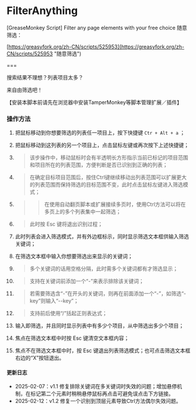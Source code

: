 # FilterAnything
[GreaseMonkey Script] Filter any page elements with your free choice
随意筛选：

[https://greasyfork.org/zh-CN/scripts/525953](https://greasyfork.org/zh-CN/scripts/525953 "随意筛选")

===

搜索结果不理想？列表项目太多？

来自由筛选吧！

【安装本脚本前请先在浏览器中安装TamperMonkey等脚本管理扩展／插件】

### 操作方法

1. 把鼠标移动到你想要筛选的列表任一项目上，按下快捷键 `Ctr + Alt + a` ；
  
2. 把鼠标移动到这列表的另一个项目上，点击鼠标左键或再次按下上述快捷键；
  
  1. >该步操作中，移动鼠标时会有半透明长方形指示当前已标记的项目范围和项目所在的列表范围，方便判断是否已识别到正确的列表；
  1. >在确定目标项目范围后，按住Ctrl键继续移动出列表范围可以扩展更大的列表范围而保持筛选的目标范围不变，此时点击鼠标左键进入筛选模式；
  1. >>在使用自动翻页脚本或扩展接续多页时，使用Ctrl方法可以将在多页上的多个列表集中一起筛选；
  1. >此时按 Esc 键将退出识别过程；

3. 此时列表会进入筛选模式，并有外边框标示，同时显示筛选文本框供输入筛选关键词；
  
4. 在筛选文本框中输入你想要筛选出来显示的关键词；  
  1. >多个关键词的话用空格分隔，此时需多个关键词都有才筛选显示；    
  1. >支持在关键词前添加一个“-”来表示排除该关键词；    
  1. >若需要筛选含“-”在开头的关键词，则再在前面添加一个“-”，如筛选“-key”则输入“--key”；    
  1. >支持前后使用“/”括起正则表达式；
    
5. 输入即筛选，并且同时显示列表中有多少个项目，从中筛选出多少个项目；
  
6. 焦点在筛选文本框中时按 Esc 键清空文本框内容；
  
7. 焦点不在筛选文本框中时，按 Esc 键退出列表筛选模式；也可点击筛选文本框右边的“X”按钮退出。

#### 更新日志

- 2025-02-07：v1.1 修复排除关键词在多关键词时失效的问题；增加悬停机制，在标记第二个元素时稍稍悬停鼠标再点击可避免误点击下方链接。
- 2025-02-12：v1.2 修复一个识别到顶层元素导致Ctrl方法偶尔失效问题。
